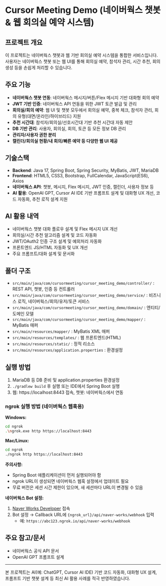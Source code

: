 # Cursor Meeting Demo (네이버웍스 챗봇 & 웹 회의실 예약 시스템)

## 프로젝트 개요

이 프로젝트는 네이버웍스 챗봇과 웹 기반 회의실 예약 시스템을 통합한 서비스입니다. 사용자는 네이버웍스 챗봇 또는 웹 UI를 통해 회의실 예약, 참석자 관리, 시간 추천, 회의 생성 등을 손쉽게 처리할 수 있습니다.

## 주요 기능

- **네이버웍스 챗봇 연동**: 네이버웍스 메시지/버튼/Flex 메시지 기반 대화형 회의 예약
- **JWT 기반 인증**: 네이버웍스 API 연동을 위한 JWT 토큰 발급 및 관리
- **회의실/회의 예약**: 웹 UI 및 챗봇 모두에서 회의실 예약, 중복 체크, 참석자 관리, 회의 유형(대면/온라인/하이브리드) 지원
- **추천 시간대**: 참석자/회의실/선호시간대 기반 추천 시간대 자동 제안
- **DB 기반 관리**: 사용자, 회의실, 회의, 토큰 등 모든 정보 DB 관리
- **관리자/사용자 권한 분리**
- **캘린더/회의실 현황/내 회의/빠른 예약 등 다양한 웹 UI 제공**

## 기술스택

- **Backend**: Java 17, Spring Boot, Spring Security, MyBatis, JWT, MariaDB
- **Frontend**: HTML5, CSS3, Bootstrap, FullCalendar, JavaScript(ES6), Axios
- **네이버웍스 API**: 챗봇, 메시지, Flex 메시지, JWT 인증, 캘린더, 사용자 정보 등
- **AI 활용**: OpenAI GPT, Cursor AI IDE 기반 프롬프트 설계 및 대화형 UX 개선, 코드 자동화, 추천 로직 설계 지원

## AI 활용 내역

- 네이버웍스 챗봇 대화 플로우 설계 및 Flex 메시지 UX 개선
- 회의실/시간 추천 알고리즘 설계 및 코드 자동화
- JWT/OAuth2 인증 구조 설계 및 예외처리 자동화
- 프론트엔드 JS/HTML 자동화 및 UX 개선
- 주요 프롬프트/대화 설계 및 문서화

## 폴더 구조

- `src/main/java/com/cursormeeting/cursor_meeting_demo/controller/` : REST API, 챗봇, 인증 등 컨트롤러
- `src/main/java/com/cursormeeting/cursor_meeting_demo/service/` : 비즈니스 로직, 네이버웍스/회의/유저/토큰 서비스
- `src/main/java/com/cursormeeting/cursor_meeting_demo/domain/` : 엔티티/도메인 모델
- `src/main/java/com/cursormeeting/cursor_meeting_demo/mapper/` : MyBatis 매퍼
- `src/main/resources/mapper/` : MyBatis XML 매퍼
- `src/main/resources/templates/` : 웹 프론트엔드(HTML)
- `src/main/resources/static/` : 정적 리소스
- `src/main/resources/application.properties` : 환경설정

## 실행 방법

1. MariaDB 등 DB 준비 및 application.properties 환경설정
2. `./gradlew build` 후 실행 또는 IDE에서 Spring Boot 실행
3. 웹: https://localhost:8443 접속, 챗봇: 네이버웍스에서 연동

### ngrok 실행 방법 (네이버웍스 웹훅용)

**Windows:**
```bash
cd ngrok
.\ngrok.exe http https://localhost:8443
```

**Mac/Linux:**
```bash
cd ngrok
./ngrok http https://localhost:8443
```

**주의사항:**
- Spring Boot 애플리케이션이 먼저 실행되어야 함
- ngrok URL이 생성되면 네이버웍스 웹훅 설정에서 업데이트 필요
- 무료 버전은 세션 시간 제한이 있으며, 새 세션마다 URL이 변경될 수 있음

**네이버웍스 Bot 설정:**
1. [Naver Works Developer](https://developers.worksmobile.com/) 접속
2. Bot 설정 → Callback URL에 `{ngrok_url}/api/naver-works/webhook` 입력
   - 예: `https://abc123.ngrok.io/api/naver-works/webhook`

## 주요 참고/문서
- 네이버웍스 공식 API 문서
- OpenAI GPT 프롬프트 설계

---

본 프로젝트는 AI(예: ChatGPT, Cursor AI IDE) 기반 코드 자동화, 대화형 UX 설계, 프롬프트 기반 챗봇 설계 등 최신 AI 활용 사례를 적극 반영하였습니다.